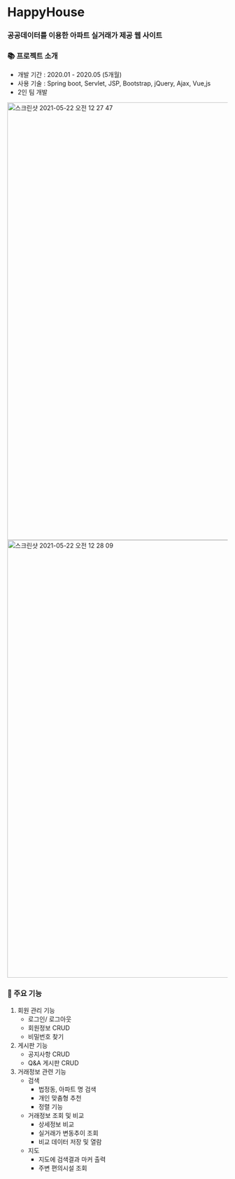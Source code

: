 
# HappyHouse
### 공공데이터를 이용한 아파트 실거래가 제공 웹 사이트

### 📚 프로젝트 소개
* 개발 기간 : 2020.01 - 2020.05 (5개월)
* 사용 기술 : Spring boot, Servlet, JSP, Bootstrap, jQuery, Ajax, Vue,js
* 2인 팀 개발

<img width="999" alt="스크린샷 2021-05-22 오전 12 27 47" src="https://user-images.githubusercontent.com/24769585/119162011-dc5de800-ba94-11eb-839a-25cbdb6f4f15.png">
<img width="999" alt="스크린샷 2021-05-22 오전 12 28 09" src="https://user-images.githubusercontent.com/24769585/119162024-dff16f00-ba94-11eb-89ca-a3793f1fd8e1.png">


### 🔨 주요 기능
1. 회원 관리 기능
	* 로그인/ 로그아웃
	* 회원정보 CRUD
	* 비밀번호 찾기
2. 게시판 기능
    * 공지사항 CRUD
    * Q&A 게시판 CRUD
3. 거래정보 관련 기능
    * 검색
        - 법정동, 아파트 명 검색
        - 개인 맞춤형 추천
        - 정렬 기능
    * 거래정보 조회 및 비교
        - 상세정보 비교
        - 실거래가 변동추이 조회
        - 비교 데이터 저장 및 열람
    * 지도 
        - 지도에 검색결과 마커 출력
        - 주변 편의시설 조회
